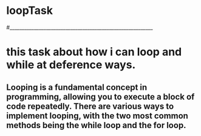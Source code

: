 # loopTask
#___________________________________________________________
# this task about how i can loop and while at deference ways.
## Looping is a fundamental concept in programming, allowing you to execute a block of code repeatedly. There are various ways to implement looping, with the two most common methods being the while loop and the for loop.